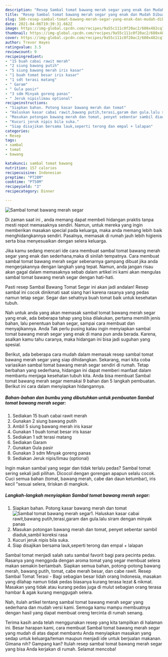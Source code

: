```yaml
---
description: "Resep Sambal tomat bawang merah segar yang enak dan Mudah Dibuat"
title: "Resep Sambal tomat bawang merah segar yang enak dan Mudah Dibuat"
slug: 580-resep-sambal-tomat-bawang-merah-segar-yang-enak-dan-mudah-dibuat
date: 2021-04-06T19:39:31.662Z
image: https://img-global.cpcdn.com/recipes/9a55c111c0f20ac2/680x482cq70/sambal-tomat-bawang-merah-segar-foto-resep-utama.jpg
thumbnail: https://img-global.cpcdn.com/recipes/9a55c111c0f20ac2/680x482cq70/sambal-tomat-bawang-merah-segar-foto-resep-utama.jpg
cover: https://img-global.cpcdn.com/recipes/9a55c111c0f20ac2/680x482cq70/sambal-tomat-bawang-merah-segar-foto-resep-utama.jpg
author: Trevor Hayes
ratingvalue: 3.5
reviewcount: 9
recipeingredient:
- "15 buah cabai rawit merah"
- "2 siung bawang putih"
- "5 siung bawang merah iris kasar"
- "1 buah tomat besar iris kasar"
- "1 sdt terasi matang"
- " Garam"
- " Gula pasir"
- "3 sdm Minyak goreng panas"
- " Jeruk nipislimau optional"
recipeinstructions:
- "Siapkan bahan. Potong kasar bawang merah dan tomat"
- "Haluskan kasar cabai rawit,bawang putih,terasi,garam dan gula.lalu siram dengan minyak panas"
- "Masukan potongan bawang merah dan tomat, penyet sebentar sambil diaduk,sambil koreksi rasa"
- "Kucuri jeruk nipis bila suka."
- "Siap disajikan bersama lauk,seperti terong dan empal + lalapan"
categories:
- Resep
tags:
- sambal
- tomat
- bawang

katakunci: sambal tomat bawang 
nutrition: 157 calories
recipecuisine: Indonesian
preptime: "PT28M"
cooktime: "PT50M"
recipeyield: "3"
recipecategory: Dinner

---
```



![Sambal tomat bawang merah segar](https://img-global.cpcdn.com/recipes/9a55c111c0f20ac2/680x482cq70/sambal-tomat-bawang-merah-segar-foto-resep-utama.jpg)

Di zaman  saat ini , anda memang dapat membeli hidangan praktis tanpa mesti repot memasaknya sendiri. Namun, untuk mereka yang ingin memberikan masakan special pada keluarga, maka anda memang lebih baik menghidangkannya sendiri. Pasalnya, memasak di rumah jauh lebih higienis serta bisa menyesuaikan dengan selera keluarga.

Jika kamu sedang mencari ide cara membuat sambal tomat bawang merah segar yang enak dan sederhana,maka di sinilah tempatnya. Cara membuat sambal tomat bawang merah segar  sebenarnya gampang dibuat jika anda mengerjakannya dengan langkah yang tepat. Namun, anda jangan risau akan gagal dalam memasaknya 
sebab dalam artikel ini kami akan mengulas sambal tomat bawang merah segar dengan hati-hati.  

Pasti resep Sambal Bawang Tomat Segar ini akan jadi andalan! Resep sambal ini cocok dinikmati saat siang hari karena rasanya yang pedas namun tetap segar. Segar dan sehatnya buah tomat baik untuk kesehatan tubuh.

Nah untuk anda yang akan memasak sambal tomat bawang merah segar yang enak, ada beberapa tahap yang bisa dilakukan, pertama memilih jenis bahan, lalu penentuan bahan segar, sampai cara membuat dan menyajikannya. Anda Tak perlu pusing kalau ingin menyiapkan sambal tomat bawang merah segar yang enak di mana pun anda berada. Karena, asalkan kamu  tahu caranya, maka hidangan ini bisa jadi suguhan yang spesial.

Berikut, ada beberapa cara mudah dalam memasak resep sambal tomat bawang merah segar yang siap dihidangkan. Sekarang, mari kita coba variasikan sambal tomat bawang merah segar sendiri di rumah. Tetap berbahan yang sederhana, hidangan ini dapat memberi manfaat dalam membantu menjaga kesehatan tubuh kita. Anda bisa membuat Sambal tomat bawang merah segar memakai 9 bahan dan 5 langkah pembuatan. Berikut ini cara dalam menyiapkan hidangannya.

<!--inarticleads1-->

##### Bahan-bahan dan bumbu yang dibutuhkan untuk pembuatan Sambal tomat bawang merah segar:

1. Sediakan 15 buah cabai rawit merah
1. Gunakan 2 siung bawang putih
1. Ambil 5 siung bawang merah iris kasar
1. Gunakan 1 buah tomat besar iris kasar
1. Sediakan 1 sdt terasi matang
1. Sediakan  Garam
1. Gunakan  Gula pasir
1. Gunakan 3 sdm Minyak goreng panas
1. Sediakan  Jeruk nipis/limau (optional)


Ingin makan sambal yang segar dan tidak terlalu pedas? Sambal tomat sering sekali jadi pilihan. Dicocol dengan gorengan apapun selalu cocok. Cuci semua bahan (tomat, bawang merah, cabe dan daun ketumbar), iris kecil &#34;sesuai selera, tiriskan di mangkok. 

<!--inarticleads2-->

##### Langkah-langkah menyiapkan Sambal tomat bawang merah segar:

1. Siapkan bahan. Potong kasar bawang merah dan tomat
<img src="https://img-global.cpcdn.com/steps/90ac96eb1af434e4/160x128cq70/sambal-tomat-bawang-merah-segar-langkah-memasak-1-foto.jpg" alt="Sambal tomat bawang merah segar">1. Haluskan kasar cabai rawit,bawang putih,terasi,garam dan gula.lalu siram dengan minyak panas
1. Masukan potongan bawang merah dan tomat, penyet sebentar sambil diaduk,sambil koreksi rasa
1. Kucuri jeruk nipis bila suka.
1. Siap disajikan bersama lauk,seperti terong dan empal + lalapan


Sambal tomat menjadi salah satu sambal favorit bagi para pecinta pedas. Rasanya yang menggoda dengan aroma tomat yang segar membuat selera makan semakin bertambah. Siapkan semua bahan, potong-potong bawang merah, bawang putih, tomat, cabe merah besar, dan cabe rawit. Resep Sambal Tomat Terasi - Bagi sebagian besar lidah orang Indonesia, masakan yang dilahap namun tidak pedas biasanya kurang terasa lezat &amp; nikmat. Masakan yang tidak atau kurang pedas juga di mulut sebagian orang terasa hambar &amp; agak kurang menggugah selera. 

Nah, itulah artikel tentang  sambal tomat bawang merah segar  yang sederhana dan mudah versi kami. Semoga kamu mampu membuatnya dengan hasil yang dapat membuat oreng tercinta di rumah senang. 

Terima kasih anda telah menggunakan resep yang kita tampilkan di halaman ini. Besar harapan kami, cara membuat  Sambal tomat bawang merah segar yang mudah di atas dapat membantu Anda menyiapkan masakan yang sedap untuk keluarga/teman maupun menjadi ide untuk berjualan makanan. Gimana nih? Gampang kan? Itulah resep sambal tomat bawang merah segar yang bisa Anda kerjakan di rumah. Selamat mencoba!

